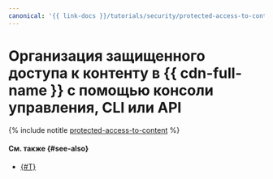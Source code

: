 ```yaml
---
canonical: '{{ link-docs }}/tutorials/security/protected-access-to-content/console'
---
```


# Организация защищенного доступа к контенту в {{ cdn-full-name }} с помощью консоли управления, CLI или API

{% include notitle [protected-access-to-content](../../../../_tutorials/security/protected-access-to-content-console.md) %}

#### См. также {#see-also}

* [{#T}](terraform.md)